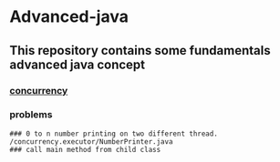 # Advanced-java
## This repository contains some fundamentals advanced java concept
### [concurrency](https://docs.oracle.com/javase/tutorial/essential/concurrency/index.html)
### problems
    ### 0 to n number printing on two different thread. /concurrency.executor/NumberPrinter.java
    ### call main method from child class
